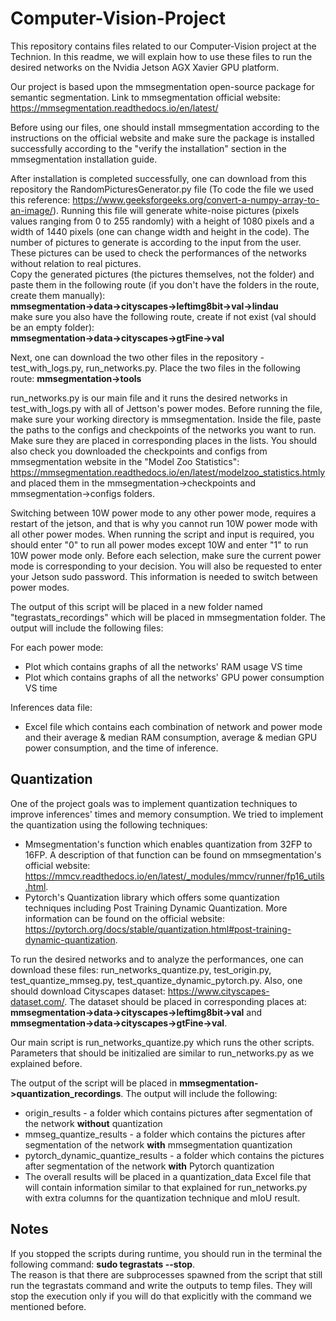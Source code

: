 # Computer-Vision-Project
This repository contains files related to our Computer-Vision project at the Technion.
In this readme, we will explain how to use these files to run the desired networks on the Nvidia Jetson AGX Xavier GPU platform.

Our project is based upon the mmsegmentation open-source package for semantic segmentation. Link to mmsegmentation official website: https://mmsegmentation.readthedocs.io/en/latest/

Before using our files, one should install mmsegmentation according to the instructions on the official website and make sure the package is installed successfully according to the "verify the installation" section in the mmsegmentation installation guide.

After installation is completed successfully, one can download from this repository the RandomPicturesGenerator.py file (To code the file we used this reference: https://www.geeksforgeeks.org/convert-a-numpy-array-to-an-image/). Running this file will generate white-noise pictures (pixels values ranging from 0 to 255 randomly) with a height of 1080 pixels and a width of 1440 pixels (one can change width and height in the code). The number of pictures to generate is according to the input from the user.
These pictures can be used to check the performances of the networks without relation to real pictures.<br>
Copy the generated pictures (the pictures themselves, not the folder) and paste them in the following route (if you don't have the folders in the route, create them manually):<br>
**mmsegmentation->data->cityscapes->leftimg8bit->val->lindau** <br>
make sure you also have the following route, create if not exist (val should be an empty folder):<br>
**mmsegmentation->data->cityscapes->gtFine->val**

Next, one can download the two other files in the repository - test_with_logs.py, run_networks.py.
Place the two files in the following route:
**mmsegmentation->tools**

run_networks.py is our main file and it runs the desired networks in test_with_logs.py with all of Jettson's power modes.
Before running the file, make sure your working directory is mmsegmentation.
Inside the file, paste the paths to the configs and checkpoints of the networks you want to run. Make sure they are placed in corresponding places in the lists. You should also check you downloaded the checkpoints and configs from mmsegmentation website in the "Model Zoo Statistics": https://mmsegmentation.readthedocs.io/en/latest/modelzoo_statistics.htmly and placed them in the mmsegmentation->checkpoints and mmsegmentation->configs folders.

Switching between 10W power mode to any other power mode, requires a restart of the jetson, and that is why you cannot run 10W power mode with all other power modes.
When running the script and input is required, you should enter "0" to run all power modes except 10W and enter "1" to run 10W power mode only. Before each selection, make sure the current power mode is corresponding to your decision.
You will also be requested to enter your Jetson sudo password. This information is needed to switch between power modes.

The output of this script will be placed in a new folder named "tegrastats_recordings" which will be placed in mmsegmentation folder. The output will include the following files:

For each power mode:<br>
- Plot which contains graphs of all the networks' RAM usage VS time<br>
- Plot which contains graphs of all the networks' GPU power consumption VS time<br>

Inferences data file:<br> 
- Excel file which contains each combination of network and power mode and their average & median RAM consumption, average & median GPU power consumption, and the time of inference.

## Quantization
One of the project goals was to implement quantization techniques to improve inferences' times and memory consumption. We tried to implement the quantization using the following techniques:<br>
- Mmsegmentation's function which enables quantization from 32FP to 16FP. A description of that function can be found on mmsegmentation's official website: https://mmcv.readthedocs.io/en/latest/_modules/mmcv/runner/fp16_utils.html.
- Pytorch's Quantization library which offers some quantization techniques including Post Training Dynamic Quantization. More information can be found on the official website: https://pytorch.org/docs/stable/quantization.html#post-training-dynamic-quantization.

To run the desired networks and to analyze the performances, one can download these files: run_networks_quantize.py, test_origin.py, test_quantize_mmseg.py, test_quantize_dynamic_pytorch.py. Also, one should download Cityscapes dataset: https://www.cityscapes-dataset.com/.
The dataset should be placed in corresponding places at:
**mmsegmentation->data->cityscapes->leftimg8bit->val** and 
**mmsegmentation->data->cityscapes->gtFine->val**.

Our main script is run_networks_quantize.py which runs the other scripts. Parameters that should be initizalied are similar to run_networks.py as we explained before.

The output of the script will be placed in **mmsegmentation->quantization_recordings**. The output will include the following:<br> 
- origin_results - a folder which contains pictures after segmentation of the network **without** quantization
- mmseg_quantize_results - a folder which contains the pictures after segmentation of the network **with** mmsegmentation quantization
- pytorch_dynamic_quantize_results - a folder which contains the pictures after segmentation of the network **with** Pytorch quantization
- The overall results will be placed in a quantization_data Excel file that will contain information similar to that explained for run_networks.py with extra columns for the quantization technique and mIoU result.

## Notes
If you stopped the scripts during runtime, you should run in the terminal the following command: **sudo tegrastats --stop**.<br>
The reason is that there are subprocesses spawned from the script that still run the tegrastats command and write the outputs to temp files. They will stop the execution only if you will do that explicitly with the command we mentioned before.
